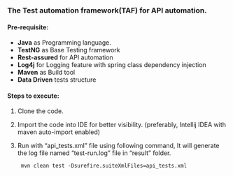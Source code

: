 ### The Test automation framework(TAF) for API automation.

#### Pre-requisite:
 - **Java** as Programming language.
 - **TestNG** as Base Testing framework
 - **Rest-assured** for API automation
 - **Log4j** for Logging feature with spring class dependency injection
 - **Maven** as Build tool
 - **Data Driven** tests structure
 
 #### Steps to execute:
1. Clone the code.
2. Import the code into IDE for better visibility. (preferably, Intellij IDEA with maven auto-import enabled)
3. Run with “api_tests.xml” file using following command, It will generate the log file named “test-run.log” file in “result” folder. 

        mvn clean test -Dsurefire.suiteXmlFiles=api_tests.xml
       
       
        
